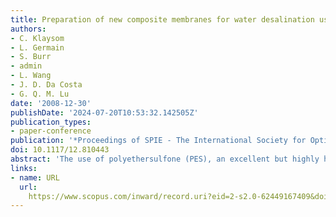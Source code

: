 ```yaml
---
title: Preparation of new composite membranes for water desalination using electrodialysis
authors:
- C. Klaysom
- L. Germain
- S. Burr
- admin
- L. Wang
- J. D. Da Costa
- G. Q. M. Lu
date: '2008-12-30'
publishDate: '2024-07-20T10:53:32.142505Z'
publication_types:
- paper-conference
publication: '*Proceedings of SPIE - The International Society for Optical Engineering*'
doi: 10.1117/12.810443
abstract: 'The use of polyethersulfone (PES), an excellent but highly hydrophobic thermoplastic, as a matrix material for ionexchange membranes was investigated. To make PES ion-exchangeable, sulfonate groups were introduced to the polymer chains by sulfonation reaction with chlorosulfonic acid. The degree of sulfonation of sPES was estimated to be 21%. Preliminary experiments investigated the effect of polyethylene glycol (PEG) and Pluronic F127 as fillers to improve the hydrophilicity of the membranes. Moreover, a lab scale electrodialysis cell has been designed and set up to evaluate the performance of these novel membranes compared to the benchmark of commercial membranes. The results show promising properties of ion-exchange capacity, water uptake, conductivity and hydophilicity from blended membranes, comparable to commercial membranes, though the performance of the prepared membranes did not exceed the commercial one. Further characterization of the transport properties of ion-exchange membranes need to be investigated to be able to understand the effects of the fillers on the performance of the membranes in ED application.'
links:
- name: URL
  url: 
    https://www.scopus.com/inward/record.uri?eid=2-s2.0-62449167409&doi=10.1117%2f12.810443&partnerID=40&md5=c4a8c1aff2c607a1b21f094fd8594ed4
---
```

